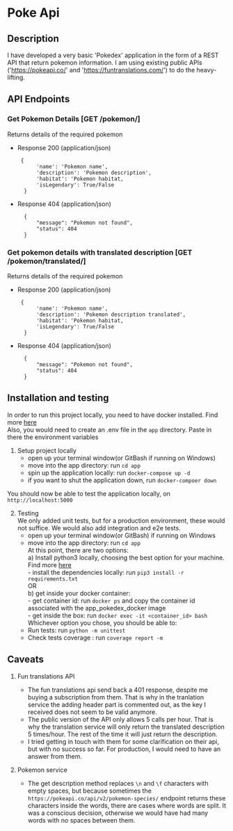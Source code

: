Poke Api
=========

Description
-----------
I have developed a very basic 'Pokedex' application in the form of a REST API that return pokemon information. I am using existing public APIs ('https://pokeapi.co/' and 'https://funtranslations.com/') to do the heavy-lifting. 


## API Endpoints
### Get Pokemon Details [GET /pokemon/<name>]

Returns details of the required pokemon

+ Response 200 (application/json)

       {
            'name': 'Pokemon name',
            'description': 'Pokemon description',
            'habitat': 'Pokemon habitat,
            'isLegendary': True/False
        }

+ Response 404 (application/json)

        {
            "message": "Pokemon not found",
            "status": 404
        }

### Get pokemon details with translated description [GET /pokemon/translated/<name>]

Returns details of the required pokemon

+ Response 200 (application/json)

       {
            'name': 'Pokemon name',
            'description': 'Pokemon description translated',
            'habitat': 'Pokemon habitat,
            'isLegendary': True/False
        }

+ Response 404 (application/json)

        {
            "message": "Pokemon not found",
            "status": 404
        }


Installation and testing
------------------------
In order to run this project locally, you need to have docker installed. Find more [here](https://www.docker.com/get-started) <br />
Also, you would need to create an .env file in the `app` directory. Paste in there the environment variables

1. Setup project locally
    - open up your terminal window(or GitBash if running on Windows)
    - move into the app directory: run `cd app`
    - spin up the application locally: run `docker-compose up -d`
    - if you want to shut the application down, run `docker-compoer down`

You should now be able to test the application locally, on `http://localhost:5000`

2. Testing <br />
We only added unit tests, but for a production environment, these would not suffice. We would also add integration and e2e tests.
    - open up your terminal window(or GitBash) if running on Windows
    - move into the app directory: run `cd app` <br />
    At this point, there are two options: <br />
        a) Install python3 locally, choosing the best option for your machine. Find more [here](https://www.python.org/downloads/) <br />
            - install the dependencies locally: run `pip3 install -r requirements.txt` <br />
        OR <br />
        b) get inside your docker container: <br />
            - get container id: run `docker ps` and copy the container id associated with the app_pokedex_docker image <br />
            - get inside the box: run `docker exec -it <container_id> bash` <br />
    Whichever option you chose, you should be able to:
    - Run tests: run `python -m unittest`
    - Check tests coverage : run `coverage report -m`
    
Caveats
-------

1. Fun translations API
    - The fun translations api send back a 401 response, despite me buying a subscription from them. That is why in the tranlation service the adding header part is commented out, as the key I received does not seem to be valid anymore. 
    - The public version of the API only allows 5 calls per hour. That is why the translation service will only return the translated description 5 times/hour. The rest of the time it will just return the description.
    - I tried getting in touch with them for some clarification on their api, but with no success so far. For production, I would need to have an answer from them. 

2. Pokemon service
    - The get description method replaces `\n` and `\f` characters with empty spaces, but because sometimes the `https://pokeapi.co/api/v2/pokemon-species/` endpoint returns these characters inside the words, there are cases where words are split. It was a conscious decision, otherwise we would have had many words with no spaces between them.

